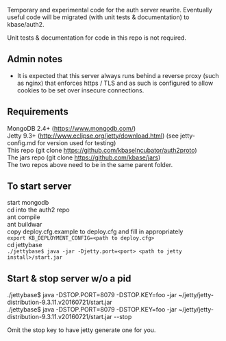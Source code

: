 Temporary and experimental code for the auth server rewrite. Eventually 
useful code will be migrated (with unit tests & documentation) to kbase/auth2.

Unit tests & documentation for code in this repo is not required.

Admin notes
-----------
* It is expected that this server always runs behind a reverse proxy (such as
  nginx) that enforces https / TLS and as such is configured to allow cookies
  to be set over insecure connections.

Requirements
------------
MongoDB 2.4+ (https://www.mongodb.com/)  
Jetty 9.3+ (http://www.eclipse.org/jetty/download.html)
    (see jetty-config.md for version used for testing)  
This repo (git clone https://github.com/kbaseIncubator/auth2proto)  
The jars repo (git clone https://github.com/kbase/jars)  
The two repos above need to be in the same parent folder.

To start server
---------------
start mongodb  
cd into the auth2 repo  
ant compile  
ant buildwar  
copy deploy.cfg.example to deploy.cfg and fill in appropriately  
`export KB_DEPLOYMENT_CONFIG=<path to deploy.cfg>`  
cd jettybase  
`./jettybase$ java -jar -Djetty.port=<port> <path to jetty install>/start.jar`  

Start & stop server w/o a pid
-----------------------------
./jettybase$ java -DSTOP.PORT=8079 -DSTOP.KEY=foo -jar ~/jetty/jetty-distribution-9.3.11.v20160721/start.jar  
./jettybase$ java -DSTOP.PORT=8079 -DSTOP.KEY=foo -jar ~/jetty/jetty-distribution-9.3.11.v20160721/start.jar --stop  

Omit the stop key to have jetty generate one for you.


